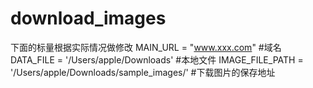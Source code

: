 # download_images

下面的标量根据实际情况做修改
MAIN_URL = "www.xxx.com" #域名
DATA_FILE = '/Users/apple/Downloads' #本地文件
IMAGE_FILE_PATH = '/Users/apple/Downloads/sample_images/' #下载图片的保存地址

